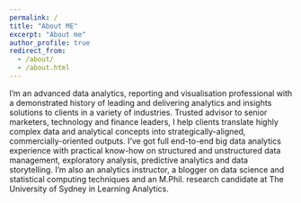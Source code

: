 ```yaml
---
permalink: /
title: "About ME"
excerpt: "About me"
author_profile: true
redirect_from: 
  - /about/
  - /about.html
---
```


I’m an advanced data analytics, reporting and visualisation professional with a demonstrated history of leading and delivering analytics and insights solutions to clients in a variety of industries.
Trusted advisor to senior marketers, technology and finance leaders, I help clients translate highly complex data and analytical concepts into strategically-aligned, commercially-oriented outputs.
I’ve got full end-to-end big data analytics experience with practical know-how on structured and unstructured data management, exploratory analysis, predictive analytics and data storytelling.
I’m also an analytics instructor, a blogger on data science and statistical computing techniques and an M.Phil. research candidate at The University of Sydney in Learning Analytics.